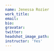 ```yaml
---
name: Jenessa Rozier
work_title:
email:
bio:
gravatar:
twitter:
headshot_image_path:
instructor: 'Yes'
---
```

